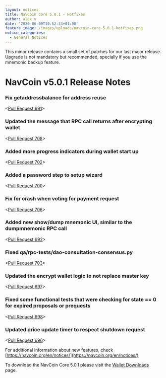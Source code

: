 ```yaml
---
layout: notices
title: NavCoin Core 5.0.1 - Hotfixes
author: alex v
date: '2020-06-09T10:52:33+01:00'
feature_image: /images/uploads/navcoin-core-5.0.1-hotfixes.png
notice_categories:
  - General Notices
---
```

This minor release contains a small set of patches for our last major release. Upgrade is not mandatory but recommended, specially if you use the mnemonic backup feature.
<!--more-->

# NavCoin v5.0.1 Release Notes

### Fix getaddressbalance for address reuse

<[Pull Request 691](https://github.com/navcoin/navcoin-core/pull/691)>

### Updated the message that RPC call returns after encrypting wallet

<[Pull Request 708](https://github.com/navcoin/navcoin-core/pull/708)>

### Added more progress indicators during wallet start up

<[Pull Request 702](https://github.com/navcoin/navcoin-core/pull/702)>

### Added a password step to setup wizard 

<[Pull Request 700](https://github.com/navcoin/navcoin-core/pull/700)>

### Fix for crash when voting for payment request 

<[Pull Request 706](https://github.com/navcoin/navcoin-core/pull/706)>

### Added new show/dump mnemonic UI, similar to the dumpmnemonic RPC call

<[Pull Request 692](https://github.com/navcoin/navcoin-core/pull/692)>

### Fixed qa/rpc-tests/dao-consultation-consensus.py

<[Pull Request 703](https://github.com/navcoin/navcoin-core/pull/703)>

### Updated the encrypt wallet logic to not replace master key

<[Pull Request 697](https://github.com/navcoin/navcoin-core/pull/697)>

### Fixed some functional tests that were checking for state == 0 for expired proposals or prequests

<[Pull Request 698](https://github.com/navcoin/navcoin-core/pull/698)>

### Updated price update timer to respect shutdown request

<[Pull Request 696](https://github.com/navcoin/navcoin-core/pull/696)>

For additional information about new features, check [https://navcoin.org/en/notices/](https://navcoin.org/en/notices/) 

To download the NavCoin Core 5.0.1 please visit the [Wallet Downloads](https://navcoin.org/en/wallets/#download-core) page.
